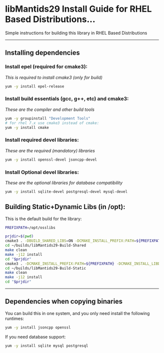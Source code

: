 # libMantids29 Install Guide for RHEL Based Distributions...

Simple instructions for building this library in RHEL Based Distributions

***

## Installing dependencies

### Install epel (required for cmake3):
*This is required to install cmake3 (only for build)*
```bash
yum -y install epel-release
```

### Install build essentials (gcc, g++, etc) and cmake3:

*These are the compiler and other build tools*

```bash
yum -y groupinstall "Development Tools"
# for rhel 7.x use cmake3 instead of cmake:
yum -y install cmake
```

### Install required devel libraries:

*These are the required (mandatory) libraries*

```bash
yum -y install openssl-devel jsoncpp-devel
```

### Install Optional devel libraries:

*These are the optional libraries for database compatibility*

```bash
yum -y install sqlite-devel postgresql-devel mysql-devel
```

## Building Static+Dynamic Libs (in /opt):

This is the default build for the library:

```bash
PREFIXPATH=/opt/osslibs

prjdir=$(pwd)
cmake3 . -DBUILD_SHARED_LIBS=ON -DCMAKE_INSTALL_PREFIX:PATH=${PREFIXPATH} -DCMAKE_INSTALL_LIBDIR=lib -B~/builds/libMantids29-Build-Shared
cd ~/builds/libMantids29-Build-Shared
make clean
make -j12 install
cd "$prjdir"
cmake3 . -DCMAKE_INSTALL_PREFIX:PATH=${PREFIXPATH} -DCMAKE_INSTALL_LIBDIR=lib -B~/builds/libMantids29-Build-Static
cd ~/builds/libMantids29-Build-Static
make clean
make -j12 install
cd "$prjdir"
```


***
## Dependencies when copying binaries

You can build this in one system, and you only need install the following runtimes:

```bash
yum -y install jsoncpp openssl 
```

If you need database support:

```bash
yum -y install sqlite mysql postgresql
```
